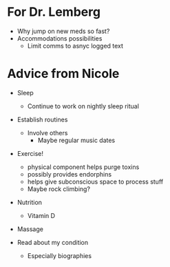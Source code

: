 # For Dr. Lemberg

- Why jump on new meds so fast?
- Accommodations possibilities
  - Limit comms to asnyc logged text

# Advice from Nicole

- Sleep
  - Continue to work on nightly sleep ritual

- Establish routines
  - Involve others
    - Maybe regular music dates

- Exercise!
  - physical component helps purge toxins
  - possibly provides endorphins
  - helps give subconscious space to process stuff
  - Maybe rock climbing?

- Nutrition
  - Vitamin D

- Massage

- Read about my condition
  - Especially biographies
